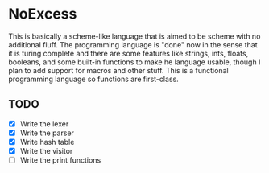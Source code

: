 # NoExcess
This is basically a scheme-like language that is aimed to
be scheme with no additional fluff. The programming language
is "done" now in the sense that it is turing complete and
there are some features like strings, ints, floats, booleans, and
some built-in functions to make he language usable, though
I plan to add support for macros and other stuff. This
is a functional programming language so functions are first-class.

## TODO
- [X] Write the lexer
- [X] Write the parser
- [X] Write hash table
- [X] Write the visitor
- [ ] Write the print functions
